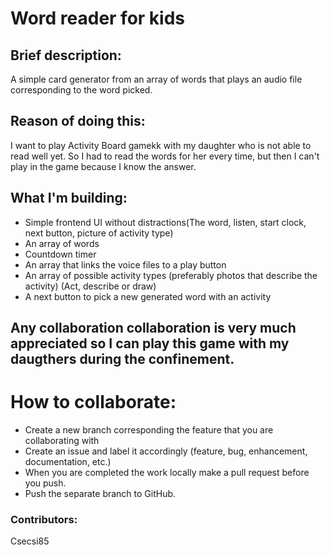 # Word reader for kids

## Brief description:

A simple card generator from an array of words that plays an audio file corresponding to the word picked.

## Reason of doing this:

I want to play Activity Board gamekk with my daughter who is not able to read well yet. So I had to read the words for her every time, but then I can't play in the game because I know the answer.

## What I'm building:

- Simple frontend UI without distractions(The word, listen, start clock, next button, picture of activity type)
- An array of words
- Countdown timer
- An array that links the voice files to a play button
- An array of possible activity types (preferably photos that describe the activity) (Act, describe or draw)
- A next button to pick a new generated word with an activity

## Any collaboration collaboration is very much appreciated so I can play this game with my daugthers during the confinement.

# How to collaborate:

- Create a new branch corresponding the feature that you are collaborating with
- Create an issue and label it accordingly (feature, bug, enhancement, documentation, etc.)
- When you are completed the work locally make a pull request before you push.
- Push the separate branch to GitHub.

### Contributors:

Csecsi85
